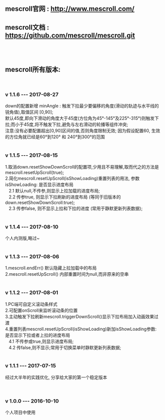 ## mescroll官网 : http://www.mescroll.com/
## mescroll文档 : https://github.com/mescroll/mescroll.git
<br/>
<br/>

## mescroll所有版本:
<br/>

### v 1.1.6 --- 2017-08-27
down的配置新增 minAngle : 触发下拉最少要偏移的角度(滑动的轨迹与水平线的锐角值),取值区间  [0,90];<br/>
默认45度,即向下滑动的角度大于45度(方位角为45°-145°及225°-315°)则触发下拉;而小于45度,将不触发下拉,避免与左右滑动的轮播等组件冲突;<br/>
注意:没有必要配置超出[0,90]区间的值,否则角度限制无效; 因为假设配置60, 生效的方位角就已经是60°到120° 和 240°到300°的范围
<br/>
<br/>

### v 1.1.5 --- 2017-08-15 
1.取消down.resetShowDownScroll的配置项,少用且不易理解,取而代之的方法是mescroll.resetUpScroll(true);<br/>
2.简化mescroll.resetUpScroll(isShowLoading)重置列表的用法, 参数isShowLoading: 是否显示进度布局<br/>
  &nbsp;&nbsp; 2.1  默认null,不传参,则显示上拉加载的进度布局;<br/>
  &nbsp;&nbsp; 2.2  传参true, 则显示下拉刷新的进度布局 (等同于旧版本的down.resetShowDownScroll:true);<br/>
  &nbsp;&nbsp; 2.3  传参false, 则不显示上拉和下拉的进度 (常用于静默更新列表数据);
<br/>
<br/>

### v 1.1.4 --- 2017-08-10 
个人内测版,略过~
<br/>
<br/>

### v 1.1.3 --- 2017-08-06 
1.mescroll.endErr() 默认隐藏上拉加载中的布局<br/>
2.mescroll.resetUpScroll() 内部重置时间为null,而非原来的空串
<br/>
<br/>

### v 1.1.2 --- 2017-08-01 
1.PC端可自定义滚动条样式<br/>
2.可配置onScroll来监听滚动条的位置<br/>
3.主动触发下拉刷新mescroll.triggerDownScroll()显示下拉布局加入动画效果过渡<br/>
4.重置列表mescroll.resetUpScroll(isShowLoading)新加isShowLoading参数: 是否显示下拉或者上拉的进度布局<br/>
  &nbsp;&nbsp; 4.1 不传参或true,则显示进度布局;<br/>
  &nbsp;&nbsp; 4.2 传false,则不显示;常用于切换菜单时静默更新列表数据;
<br/>
<br/>

### v 1.1.1 --- 2017-07-15  
经过大半年的实践优化, 分享给大家的第一个稳定版本  
<br/>
<br/>

### v 1.0.0 --- 2016-10-10  
个人项目中使用